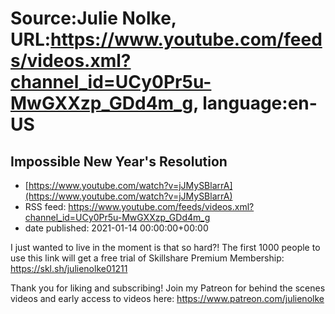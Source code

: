 # Source:Julie Nolke, URL:https://www.youtube.com/feeds/videos.xml?channel_id=UCy0Pr5u-MwGXXzp_GDd4m_g, language:en-US

## Impossible New Year's Resolution
 - [https://www.youtube.com/watch?v=jJMySBlarrA](https://www.youtube.com/watch?v=jJMySBlarrA)
 - RSS feed: https://www.youtube.com/feeds/videos.xml?channel_id=UCy0Pr5u-MwGXXzp_GDd4m_g
 - date published: 2021-01-14 00:00:00+00:00

I just wanted to live in the moment is that so hard?! The first 1000 people to use this link will get a free trial of Skillshare Premium Membership: https://skl.sh/julienolke01211

Thank you for liking and subscribing! 
Join my Patreon for behind the scenes videos and early access to videos here: https://www.patreon.com/julienolke


